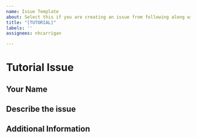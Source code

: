 ```yaml
---
name: Issue Template
about: Select this if you are creating an issue from following along with the tutorial.
title: "[TUTORIAL]"
labels: ''
assignees: nhcarrigan

---
```


# Tutorial Issue

## Your Name

<!--Put your name below-->

## Describe the issue

<!--Normally you'd describe the bug you encountered, or the feature you'd like to see. But for this tutorial, you can instead tell a joke or story!-->

## Additional Information

<!--You can put whatever you'd like below here. Please keep it appropriate :) -->

